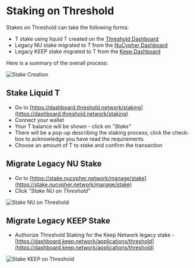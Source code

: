 # Staking on Threshold

Stakes on Threshold can take the following forms:

* T stake using liquid T created on the [Threshold Dashboard](https://dashboard.threshold.network/staking)
* Legacy NU stake migrated to T from the [NuCypher Dashboard](https://stake.nucypher.network/manage)
* Legacy KEEP stake migrated to T from the [Keep Dashboard](https://dashboard.keep.network/applications/threshold)

Here is a summary of the overall process:

![Stake Creation](../../.gitbook/assets/staking\_initialization\_process.png)

## Stake Liquid T

* Go to [https://dashboard.threshold.network/staking](https://dashboard.threshold.network/staking)
* Connect your wallet
* Your T balance will be shown - click on _"Stake"_
* There will be a pop-up describing the staking process; click the check-box to acknowledge you have read the requirements
* Choose an amount of T to stake and confirm the transaction

## Migrate Legacy NU Stake

* Go to [https://stake.nucypher.network/manage/stake](https://stake.nucypher.network/manage/stake)
* Click _"Stake NU on Threshold"_

![Stake NU on Threshold](../../.gitbook/assets/stake\_legacy\_nu\_on\_threshold.png)

## Migrate Legacy KEEP Stake

* Authorize Threshold Staking for the Keep Network legacy stake - [https://dashboard.keep.network/applications/threshold](https://dashboard.keep.network/applications/threshold)

![Stake KEEP on Threshold](../../.gitbook/assets/stake\_legacy\_keep\_on\_threshold.jpg)
